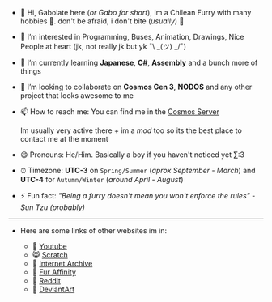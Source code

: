 - 👋 Hi, Gabolate here (*or Gabo for short*), Im a Chilean Furry with many hobbies 🐺. don't be afraid, i don't bite (*usually*) 🤗
- 👀 I’m interested in Programming, Buses, Animation, Drawings, Nice People at heart (jk, not really jk but yk ¯\\ _(ツ) _/¯)
- 🌱 I’m currently learning **Japanese**, **C#**, **Assembly** and a bunch more of things
- 💞️ I’m looking to collaborate on **Cosmos Gen 3**, **NODOS** and any other project that looks awesome to me
- 📫 How to reach me: You can find me in the [Cosmos Server](https://discord.com/invite/kwtBwv6jhD)

  Im usually very active there + im a *mod* too so its the best place to contact me at the moment
- 😄 Pronouns: He/Him.  Basically a boy if you haven't noticed yet ∑:3
- ⏰ Timezone: **UTC-3** on ``Spring/Summer`` (*aprox September - March*) and **UTC-4** for ``Autumn/Winter`` (*around April - August*)
- ⚡ Fun fact: *"Being a furry doesn't mean you won't enforce the rules" - Sun Tzu (probably)*

___________________________________________

  - Here are some links of other websites im in:
    
    - 🚩 [Youtube](https://www.youtube.com/@GabolateAnime)
    - 😸 [Scratch](https://scratch.mit.edu/users/Gabolate)
    - 📘 [Internet Archive](https://archive.org/details/@gabolate)
    - 🐺 [Fur Affinity](https://www.furaffinity.net/user/gabolate)
    - 🤖 [Reddit](https://www.reddit.com/user/GabolateAnime)
    - 🎨 [DeviantArt](https://www.deviantart.com/gabolateanime)
    
<!---
Gabolate/Gabolate is a ✨ special ✨ repository because its `README.md` (this file) appears on your GitHub profile.
You can click the Preview link to take a look at your changes.
--->
